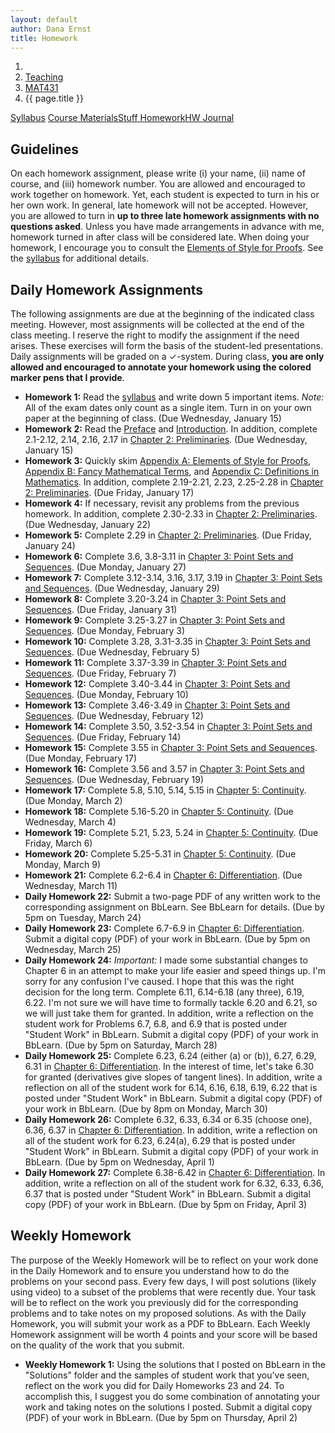 ```yaml
---
layout: default
author: Dana Ernst
title: Homework
---
```


<ol class="breadcrumb">
  <li><a href="/"><i class="fa fa-home"></i></a></li>
  <li><a href="/teaching/">Teaching</a></li>
  <li><a href="/teaching/mat431s20">MAT431</a></li>
  <li class="active">{{ page.title }}</li>
</ol>

<div class="row">
<div class="col-xs-12">
<div class="btn-group btn-group-justified">
<a class="btn btn-default btn-success" href="{{site.baseurl}}/teaching/mat431s20/syllabus/">Syllabus</a>
<a class="btn btn-default btn-primary" href="{{site.baseurl}}/teaching/mat431s20/materials/">
<span class="hidden-xs">Course Materials</span><span class="visible-xs">Stuff</span>
</a>
<a class="btn btn-default btn-warning" href="{{site.baseurl}}/teaching/mat431s20/homework/">
<span class="hidden-xs">Homework</span><span class="visible-xs">HW</span>
</a>
<a class="btn btn-default btn-info" href="{{site.baseurl}}/teaching/mat431s20/journal/">Journal</a>
</div>
</div>
</div>

## Guidelines ##
On each homework assignment, please write (i) your name, (ii) name of course, and (iii) homework number. You are allowed and encouraged to work together on homework. Yet, each student is expected to turn in his or her own work. In general, late homework will not be accepted. However, you are allowed to turn in **up to three late homework assignments with no questions asked**. Unless you have made arrangements in advance with me, homework turned in after class will be considered late. When doing your homework, I encourage you to consult the [Elements of Style for Proofs]({{site.baseurl}}/teaching/ElementsOfStyle.pdf). See the [syllabus]({{site.baseurl}}/teaching/mat431s20/syllabus/) for additional details.

## Daily Homework Assignments ##
The following assignments are due at the beginning of the indicated class meeting. However, most assignments will be collected at the end of the class meeting.  I reserve the right to modify the assignment if the need arises.  These exercises will form the basis of the student-led presentations.  Daily assignments will be graded on a $\checkmark$-system.  During class, **you are only allowed and encouraged to annotate your homework using the colored marker pens that I provide**.

- **Homework 1:** Read the [syllabus]({{site.baseurl}}/teaching/mat431s20/syllabus/) and write down 5 important items.  *Note:*  All of the exam dates only count as a single item.  Turn in on your own paper at the beginning of class. (Due Wednesday, January 15)
- **Homework 2:** Read the [Preface]({{site.baseurl}}/teaching/mat431s20/Preface.pdf) and [Introduction]({{site.baseurl}}/teaching/mat431s20/Introduction.pdf). In addition, complete 2.1-2.12, 2.14, 2.16, 2.17 in [Chapter 2: Preliminaries]({{site.baseurl}}/teaching/mat431s20/Preliminaries.pdf). (Due Wednesday, January 15)
- **Homework 3:** Quickly skim [Appendix A: Elements of Style for Proofs]({{site.baseurl}}/teaching/mat320s20/ElementsOfStyle.pdf), [Appendix B: Fancy Mathematical Terms]({{site.baseurl}}/teaching/mat320s20/FancyMathematicalTerms.pdf), and [Appendix C: Definitions in Mathematics]({{site.baseurl}}/teaching/mat320s20/Definitions.pdf). In addition, complete 2.19-2.21, 2.23, 2.25-2.28 in [Chapter 2: Preliminaries]({{site.baseurl}}/teaching/mat431s20/Preliminaries.pdf). (Due Friday, January 17)
- **Homework 4:** If necessary, revisit any problems from the previous homework. In addition, complete 2.30-2.33 in [Chapter 2: Preliminaries]({{site.baseurl}}/teaching/mat431s20/Preliminaries.pdf). (Due Wednesday, January 22)
- **Homework 5:** Complete 2.29 in [Chapter 2: Preliminaries]({{site.baseurl}}/teaching/mat431s20/Preliminaries.pdf). (Due Friday, January 24)
- **Homework 6:** Complete 3.6, 3.8-3.11 in [Chapter 3: Point Sets and Sequences]({{site.baseurl}}/teaching/mat431s20/PointSetsSequences.pdf). (Due Monday, January 27)
- **Homework 7:** Complete 3.12-3.14, 3.16, 3.17, 3.19 in [Chapter 3: Point Sets and Sequences]({{site.baseurl}}/teaching/mat431s20/PointSetsSequences.pdf). (Due Wednesday, January 29)
- **Homework 8:** Complete 3.20-3.24 in [Chapter 3: Point Sets and Sequences]({{site.baseurl}}/teaching/mat431s20/PointSetsSequences.pdf). (Due Friday, January 31)
- **Homework 9:** Complete 3.25-3.27 in [Chapter 3: Point Sets and Sequences]({{site.baseurl}}/teaching/mat431s20/PointSetsSequences.pdf). (Due Monday, February 3)
- **Homework 10:** Complete 3.28, 3.31-3.35 in [Chapter 3: Point Sets and Sequences]({{site.baseurl}}/teaching/mat431s20/PointSetsSequences.pdf). (Due Wednesday, February 5)
- **Homework 11:** Complete 3.37-3.39 in [Chapter 3: Point Sets and Sequences]({{site.baseurl}}/teaching/mat431s20/PointSetsSequences.pdf). (Due Friday, February 7)
- **Homework 12:** Complete 3.40-3.44 in [Chapter 3: Point Sets and Sequences]({{site.baseurl}}/teaching/mat431s20/PointSetsSequences.pdf). (Due Monday, February 10)
- **Homework 13:** Complete 3.46-3.49 in [Chapter 3: Point Sets and Sequences]({{site.baseurl}}/teaching/mat431s20/PointSetsSequences.pdf). (Due Wednesday, February 12)
- **Homework 14:** Complete 3.50, 3.52-3.54 in [Chapter 3: Point Sets and Sequences]({{site.baseurl}}/teaching/mat431s20/PointSetsSequences.pdf). (Due Friday, February 14)
- **Homework 15:** Complete 3.55 in [Chapter 3: Point Sets and Sequences]({{site.baseurl}}/teaching/mat431s20/PointSetsSequences.pdf). (Due Monday, February 17)
- **Homework 16:** Complete 3.56 and 3.57 in [Chapter 3: Point Sets and Sequences]({{site.baseurl}}/teaching/mat431s20/PointSetsSequences.pdf). (Due Wednesday, February 19)
- **Homework 17:** Complete 5.8, 5.10, 5.14, 5.15 in [Chapter 5: Continuity]({{site.baseurl}}/teaching/mat431s20/Continuity.pdf). (Due Monday, March 2)
- **Homework 18:** Complete 5.16-5.20 in [Chapter 5: Continuity]({{site.baseurl}}/teaching/mat431s20/Continuity.pdf). (Due Wednesday, March 4)
- **Homework 19:** Complete 5.21, 5.23, 5.24 in [Chapter 5: Continuity]({{site.baseurl}}/teaching/mat431s20/Continuity.pdf). (Due Friday, March 6)
- **Homework 20:** Complete 5.25-5.31 in [Chapter 5: Continuity]({{site.baseurl}}/teaching/mat431s20/Continuity.pdf). (Due Monday, March 9)
- **Homework 21:** Complete 6.2-6.4 in [Chapter 6: Differentiation]({{site.baseurl}}/teaching/mat431s20/Differentiation.pdf). (Due Wednesday, March 11)
- **Daily Homework 22:** Submit a two-page PDF of any written work to the corresponding assignment on BbLearn. See BbLearn for details. (Due by 5pm on Tuesday, March 24)
- **Daily Homework 23:** Complete 6.7-6.9 in [Chapter 6: Differentiation]({{site.baseurl}}/teaching/mat431s20/Differentiation.pdf). Submit a digital copy (PDF) of your work in BbLearn. (Due by 5pm on Wednesday, March 25)
- **Daily Homework 24:** *Important:* I made some substantial changes to Chapter 6 in an attempt to make your life easier and speed things up. I'm sorry for any confusion I've caused. I hope that this was the right decision for the long term. Complete 6.11, 6.14-6.18 (any three), 6.19, 6.22. I'm not sure we will have time to formally tackle 6.20 and 6.21, so we will just take them for granted. In addition, write a reflection on the student work for Problems 6.7, 6.8, and 6.9 that is posted under "Student Work" in BbLearn. Submit a digital copy (PDF) of your work in BbLearn. (Due by 5pm on Saturday, March 28)
- **Daily Homework 25:** Complete 6.23, 6.24 (either (a) or (b)), 6.27, 6.29, 6.31 in [Chapter 6: Differentiation]({{site.baseurl}}/teaching/mat431s20/Differentiation.pdf). In the interest of time, let's take 6.30 for granted (derivatives give slopes of tangent lines). In addition, write a reflection on all of the student work for 6.14, 6.16, 6.18, 6.19, 6.22 that is posted under "Student Work" in BbLearn. Submit a digital copy (PDF) of your work in BbLearn. (Due by 8pm on Monday, March 30)
- **Daily Homework 26:** Complete 6.32, 6.33, 6.34 or 6.35 (choose one), 6.36, 6.37 in [Chapter 6: Differentiation]({{site.baseurl}}/teaching/mat431s20/Differentiation.pdf). In addition, write a reflection on all of the student work for 6.23, 6.24(a), 6.29 that is posted under "Student Work" in BbLearn. Submit a digital copy (PDF) of your work in BbLearn. (Due by 5pm on Wednesday, April 1)
- **Daily Homework 27:** Complete 6.38-6.42 in [Chapter 6: Differentiation]({{site.baseurl}}/teaching/mat431s20/Differentiation.pdf). In addition, write a reflection on all of the student work for 6.32, 6.33, 6.36, 6.37 that is posted under "Student Work" in BbLearn. Submit a digital copy (PDF) of your work in BbLearn. (Due by 5pm on Friday, April 3)

## Weekly Homework ##
The purpose of the Weekly Homework will be to reflect on your work done in the Daily Homework and to ensure you understand how to do the problems on your second pass. Every few days, I will post solutions (likely using video) to a subset of the problems that were recently due. Your task will be to reflect on the work you previously did for the corresponding problems and to take notes on my proposed solutions. As with the Daily Homework, you will submit your work as a PDF to BbLearn. Each Weekly Homework assignment will be worth 4 points and your score will be based on the quality of the work that you submit.

- **Weekly Homework 1:** Using the solutions that I posted on BbLearn in the "Solutions" folder and the samples of student work that you've seen, reflect on the work you did for Daily Homeworks 23 and 24. To accomplish this, I suggest you do some combination of annotating your work and taking notes on the solutions I posted. Submit a digital copy (PDF) of your work in BbLearn.  (Due by 5pm on Thursday, April 2)
